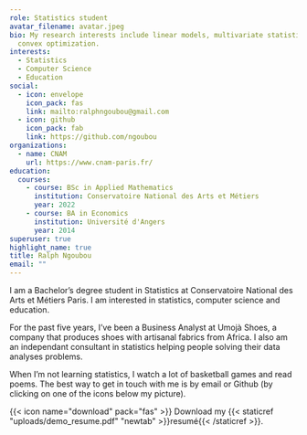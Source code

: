 ```yaml
---
role: Statistics student
avatar_filename: avatar.jpeg
bio: My research interests include linear models, multivariate statistics and
  convex optimization.
interests:
  - Statistics
  - Computer Science
  - Education
social:
  - icon: envelope
    icon_pack: fas
    link: mailto:ralphngoubou@gmail.com
  - icon: github
    icon_pack: fab
    link: https://github.com/ngoubou
organizations:
  - name: CNAM
    url: https://www.cnam-paris.fr/
education:
  courses:
    - course: BSc in Applied Mathematics
      institution: Conservatoire National des Arts et Métiers
      year: 2022
    - course: BA in Economics
      institution: Université d'Angers
      year: 2014
superuser: true
highlight_name: true
title: Ralph Ngoubou
email: ""
---
```

I am a Bachelor’s degree student in Statistics at Conservatoire National des Arts et Métiers Paris. I am interested in statistics, computer science and education.

For the past five years, I’ve been a Business Analyst at Umojà Shoes, a company that produces shoes with artisanal fabrics from Africa. I also am an independant consultant in statistics helping people solving their data analyses problems. 

When I’m not learning statistics, I watch a lot of basketball games and read poems. The best way to get in touch with me is by email or Github (by clicking on one of the icons below my picture).

{{< icon name="download" pack="fas" >}} Download my {{< staticref "uploads/demo_resume.pdf" "newtab" >}}resumé{{< /staticref >}}.